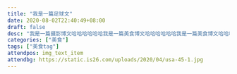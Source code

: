 ```yaml
---
title: "我是一篇足球文"
date: 2020-08-02T22:40:49+08:00
draft: false
desc: "我是一篇摄影博文哈哈哈哈哈哈我是一篇美食博文哈哈哈哈哈哈我是一篇美食博文哈哈哈哈哈哈我是一篇美食博文哈哈哈哈哈哈我是一篇美食博文哈哈哈哈哈哈我是一篇美食博文哈哈哈哈哈哈我是一篇美食博文哈哈哈哈哈哈我是一篇美食博文哈哈哈哈哈哈我是一篇美食博文哈哈哈哈哈哈我是一篇美食博文哈哈哈哈哈哈"
categories: ["美食"]
tags: ["美食tag"]
attendpos: img_text_item
attendbg: https://static.is26.com/uploads/2020/04/usa-45-1.jpg
---
```



